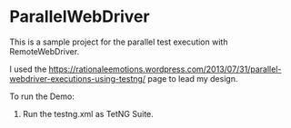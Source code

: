 # ParallelWebDriver
This is a sample project for the parallel test execution with RemoteWebDriver.

I used the https://rationaleemotions.wordpress.com/2013/07/31/parallel-webdriver-executions-using-testng/ page to lead my design.

To run the Demo:
1. Run the testng.xml as TetNG Suite.
